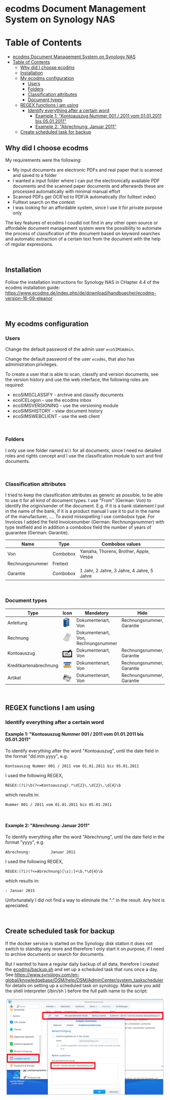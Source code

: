 ecodms Document Management System on Synology NAS
=================================================

Table of Contents
=================

   * [ecodms Document Management System on Synology NAS](#ecodms-document-management-system-on-synology-nas)
   * [Table of Contents](#table-of-contents)
      * [Why did I choose ecodms](#why-did-i-choose-ecodms)
      * [Installation](#installation)
      * [My ecodms configuration](#my-ecodms-configuration)
         * [Users](#users)
         * [Folders](#folders)
         * [Classification attributes](#classification-attributes)
         * [Document types](#document-types)
      * [REGEX functions I am using](#regex-functions-i-am-using)
         * [Identify everything after a certain word](#identify-everything-after-a-certain-word)
            * [Example 1: "Kontoauszug Nummer 001 / 2011 vom 01.01.2011 bis 05.01.2011"](#example-1-kontoauszug-nummer-001--2011-vom-01012011-bis-05012011)
            * [Example 2: "Abrechnung:         Januar 2011"](#example-2-abrechnung---------januar-2011)
      * [Create scheduled task for backup](#create-scheduled-task-for-backup)


Why did I choose ecodms
-----------------------
My requirements were the following:
- My input documents are electronic PDFs and real paper that is scanned and saved to a folder
- I wanted a input folder where I can put the electronically available PDF documents and the scanned paper documents and afterwards these are processed automatically with minimal manual effort 
- Scanned PDFs get OCR'ed to PDF/A automatically (for fulltext index)
- Fulltext search on the context
- I was looking for an affordable system, since I use it for private purpose only

The key features of ecodms I coudld not find in any other open source or affordable document management system were the possibility to automate the process of classification of the document based on keyword searches and automatic extraction of a certain text from the document with the help of regular expressions.
<p><br></p>

Installation
------------
Follow the installation instructions for Synology NAS in CHapter 4.4 of the ecodms installation guide:
https://www.ecodms.de/index.php/de/download/handbuecher/ecodms-version-16-09-eleanor
<p><br></p>

My ecodms configuration
-----------------------

### Users

Change the default password of the admin user `ecoSIMSAdmin`.

Change the default password of the user `ecodms`, that also has administration privileges.

To create a user that is able to scan, classify and version documents, see the version history and use the web interface, the following roles are required:
- ecoSIMSCLASSIFY - archive and classify documents
- ecoICELogon - use the ecodms inbox
- ecoSIMSVERSIONING - use the versioning module
- ecoSIMSHISTORY - view document history
- ecoSIMSWEBCLIENT - use the web client
<p><br></p>

### Folders

I only use one folder named `All` for all documents, since I need no detailed roles and rights concept and I use the classification module to sort and find documents.
<p><br></p>

### Classification attributes
I tried to keep the classification attributes as generic as possible, to be able to use it for all kind of document types.
I use "From" (German: Von) to identify the origin/sender of the document. E.g. if it is a bank statement I put in the name of the bank, if it is a product manual I use it to put in the name of the manufacturer, .... To avoid missspelling I use combobox type.
For Invoices I added the field Invoicenumber (German: Rechnungsnummer) with type textfield and in addition a combobox field the number of years of guarantee (German: Garantie).

Name | Type | Combobox values
------------ | ------------- | -------------
Von | Combobox | Yamaha, Thorens, Brother, Apple, Vespa
Rechnungsnummer | Freitext
Garantie | Combobox | 1 Jahr, 2 Jahre, 3 Jahre, 4 Jahre, 5 Jahre
<p><br></p>

### Document types
Type | Icon | Mandatory | Hide
------------ | ------------- | ------------- | -------------
Anleitung | <img src="icon/Anleitung.png" width="30"> | Dokumentenart, Von | Rechnungsnummer, Garantie
Rechnung | <img src="icon/Rechnung.png" width="30"> | Dokumentenart, Von, Rechnungsnummer | 
Kontoauszug | <img src="icon/Kontoauszug.png" width="30"> | Dokumentenart, Von | Rechnungsnummer, Garantie
Kreditkartenabrechnung | <img src="icon/Kreditkartenabrechnung.png" width="30"> | Dokumentenart, Von | Rechnungsnummer, Garantie
Artikel | <img src="icon/News.png" width="30"> | Dokumentenart, Von | Rechnungsnummer, Garantie
<p><br></p>

REGEX functions I am using
--------------------------

### Identify everything after a certain word
#### Example 1: "Kontoauszug Nummer 001 / 2011 vom 01.01.2011 bis 05.01.2011"

To identify everything after the word "Kontoauszug", until the date field in the format "dd.mm.yyyy", e.g.
```
Kontoauszug Nummer 001 / 2011 vom 01.01.2011 bis 05.01.2011
```
I used the following REGEX,

```
REGEX:(?i)\b(?<=Kontoauszug).*\d{2}\.\d{2}\.\d{4}\b
```

which results in:
```
Nummer 001 / 2011 vom 01.01.2011 bis 05.01.2011
```
<p><br></p>

#### Example 2: "Abrechnung:         Januar 2011"

To identify everything after the word "Abrechnung", until the date field in the format "yyyy", e.g.
```
Abrechnung:         Januar 2011
```
I used the following REGEX,

```
REGEX:(?i)(?<=Abrechnung)[\s|:]+\b.*\d{4}\b
```
which results in:
```
: Januar 2015
```
Unfortunately I did not find a way to eliminate the ":" in the result. Any hint is apreciated.
<p><br></p>

Create scheduled task for backup
--------------------------------

If the docker service is started on the Synology disk station it does not switch to standby any more and therefore I only start it on purpose, if I need to archive documents or search for documents.

But I wanted to have a regular daily backup of all data, therefore I created the [ecodms/backup.sh](backup.sh) and set up a scheduled task that runs once a day. See https://www.synology.com/en-global/knowledgebase/DSM/help/DSM/AdminCenter/system_taskscheduler for details on setting up a scheduled task on synology.
Make sure you add the shell interpreter (/bin/sh ) before the full path name to the script:

![Scheduled task screenshot](img/scheduled_task1.png)
<p><br></p>
